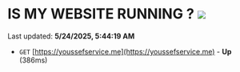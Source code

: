 # IS MY WEBSITE RUNNING ? [![](https://img.shields.io/static/v1?label=Sponsor&message=%E2%9D%A4&logo=GitHub&color=%23fe8e86)](https://github.com/sponsors/Youssef-Lehmam)

Last updated: **5/24/2025, 5:44:19 AM**

- `GET` [https://youssefservice.me](https://youssefservice.me) - **Up** (386ms)

